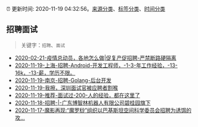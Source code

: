 :alarm_clock: 更新时间: 2020-11-19 04:32:56。[来源分类](../README.md)、[标签分类](../TAGS.md)、[时间分类](../TIMELINE.md)

## 招聘面试


> 关键字：`招聘`、`面试`



- [2020-02-21-疫情总动员，各地怎么做|促复产促招聘-严禁断路硬隔离](http://m.china.caixin.com/m/2020-02-22/101519091.html) 
- [2020-11-19-上海-招聘-Android-开发工程师，-1-3-年工作经验，-13-16k，-13-薪，学历不限。](https://www.v2ex.com/t/727059) 
- [2020-11-19-南京-招聘-Golang-后台开发](https://www.v2ex.com/t/727057) 
- [2020-11-19-我擦，深圳面试官被应聘者割喉](https://www.v2ex.com/t/727044) 
- [2020-11-19-推荐-面试过-200-人的经验，都在这里了](https://toutiao.io/k/pfctyn9) 
- [2020-11-18-招聘-|-广东博智林机器人有限公司碧桂园旗下](https://sec.thief.one/article_content?a_id=e63a13fe0908b75a5f5fa4bc4853efcc) 
- [2020-11-17-魔影再现:“魔罗桫”组织以巴基斯坦空间科学委员会招聘为诱饵的攻...](https://sec.thief.one/article_content?a_id=0fc6a6e79c4393beea0d62e81bbee985) 